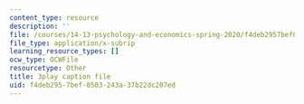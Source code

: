 ```yaml
---
content_type: resource
description: ''
file: /courses/14-13-psychology-and-economics-spring-2020/f4deb2957bef0503243a37b22dc207ed_S6JHQ3-bsHk.srt
file_type: application/x-subrip
learning_resource_types: []
ocw_type: OCWFile
resourcetype: Other
title: 3play caption file
uid: f4deb295-7bef-0503-243a-37b22dc207ed
---
```

